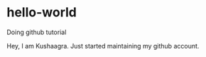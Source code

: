 # hello-world
Doing github tutorial

Hey, I am Kushaagra.
Just started maintaining my github account.
